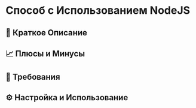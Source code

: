# Способ с Использованием NodeJS

## 📝 Краткое Описание
## 📈 Плюсы и Минусы
## 🧾 Требования
## ⚙️ Настройка и Использование